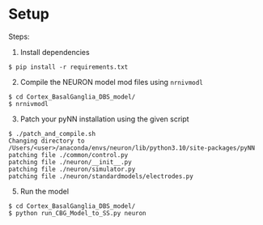 # Setup
Steps:

1) Install dependencies
```
$ pip install -r requirements.txt
```

2) Compile the NEURON model mod files using `nrnivmodl`
```
$ cd Cortex_BasalGanglia_DBS_model/
$ nrnivmodl
```

3) Patch your pyNN installation using the given script
```
$ ./patch_and_compile.sh
Changing directory to /Users/<user>/anaconda/envs/neuron/lib/python3.10/site-packages/pyNN
patching file ./common/control.py
patching file ./neuron/__init__.py
patching file ./neuron/simulator.py
patching file ./neuron/standardmodels/electrodes.py
```

5) Run the model
```
$ cd Cortex_BasalGanglia_DBS_model/
$ python run_CBG_Model_to_SS.py neuron
```
